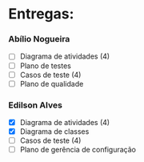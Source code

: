 # Entregas:

### Abílio Nogueira
- [ ] Diagrama de atividades (4)
- [ ] Plano de testes
- [ ] Casos de teste (4)
- [ ] Plano de qualidade

### Edilson Alves
- [x] Diagrama de atividades (4)
- [x] Diagrama de classes
- [ ] Casos de teste (4)
- [ ] Plano de gerência de configuração
